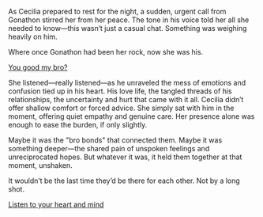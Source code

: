 <!-- title: The Kind and the Humble Knight -->

As Cecilia prepared to rest for the night, a sudden, urgent call from Gonathon stirred her from her peace. The tone in his voice told her all she needed to know—this wasn’t just a casual chat. Something was weighing heavily on him.

Where once Gonathon had been her rock, now she was his.

[You good my bro?](#embed:https://www.youtube.com/watch?v=NGC0VaSUPnE&t=20300s)

She listened—really listened—as he unraveled the mess of emotions and confusion tied up in his heart. His love life, the tangled threads of his relationships, the uncertainty and hurt that came with it all. Cecilia didn’t offer shallow comfort or forced advice. She simply sat with him in the moment, offering quiet empathy and genuine care. Her presence alone was enough to ease the burden, if only slightly.

Maybe it was the "bro bonds" that connected them. Maybe it was something deeper—the shared pain of unspoken feelings and unreciprocated hopes. But whatever it was, it held them together at that moment, unshaken.

It wouldn’t be the last time they’d be there for each other. Not by a long shot.

[Listen to your heart and mind](#embed:https://www.youtube.com/watch?v=NGC0VaSUPnE&t=21370s)